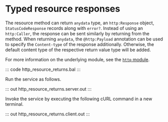 # Typed resource responses

The resource method can return `anydata` type, an `http:Response` object, `StatusCodeResponse` records along with `error?`. Instead of using an `http:Caller`, the response can be sent similarly by returning from the method. When returning `anydata`, the `@http:Payload` annotation can be used to specify the `Content-type` of the response additionally. Otherwise, the default content type of the respective return value type will be added.

For more information on the underlying module, see the [`http` module](https://lib.ballerina.io/ballerina/http/latest/).

::: code http_resource_returns.bal :::

Run the service as follows.

::: out http_resource_returns.server.out :::

Invoke the service by executing the following cURL command in a new terminal.

::: out http_resource_returns.client.out :::
